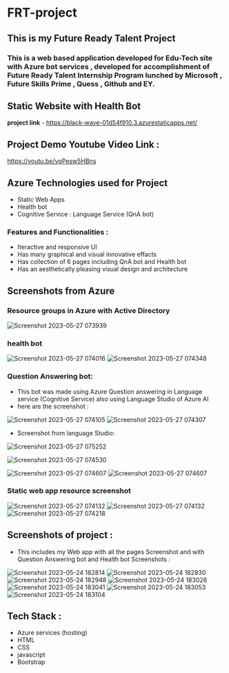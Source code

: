 # FRT-project

## This is my Future Ready Talent Project 

### This is a web based application developed for Edu-Tech site with Azure bot services , developed for accomplishment of Future Ready Talent Internship Program lunched by Microsoft , Future Skills Prime , Quess , Github and EY.

## Static Website with Health Bot
**project link** - 
https://black-wave-01d54f910.3.azurestaticapps.net/


## Project Demo Youtube Video Link : 
https://youtu.be/vqPesw5HBns


## Azure Technologies used for Project 
- Static Web Apps
- Health bot
- Cognitive Service : Language Service (QnA bot)


### Features and Functionalities : 
- Iteractive and responsive UI
- Has many graphical and visual innovative effacts
- Has collection of 6 pages including QnA bot and Health bot
- Has an aesthetically pleasing visual design and architecture

## Screenshots from Azure 
### Resource groups in Azure with Active Directory 
![Screenshot 2023-05-27 073939](https://github.com/kapilali/FRT-project/assets/132588460/6781213e-de5c-4e82-a2ae-f6999e75f805)


### health bot

 ![Screenshot 2023-05-27 074016](https://github.com/kapilali/FRT-project/assets/132588460/575d9505-d6f5-4543-9b6c-153f2bf6849a)
 ![Screenshot 2023-05-27 074348](https://github.com/kapilali/FRT-project/assets/132588460/a4c8baff-8890-4535-82dd-590c3f1618ac)
 
### Question Answering bot:

- This bot was made using Azure Question answering in Language service (Cognitive Service) also using Language Studio of Azure AI
- here are the screenshot : 

 ![Screenshot 2023-05-27 074105](https://github.com/kapilali/FRT-project/assets/132588460/082f75ca-7d48-4f92-8220-978d1c1510b6)
 ![Screenshot 2023-05-27 074307](https://github.com/kapilali/FRT-project/assets/132588460/1ceedbe2-c15f-485c-97b9-54515a311d92)

 
 
- Screenshot from language Studio:

![Screenshot 2023-05-27 075252](https://github.com/kapilali/FRT-project/assets/132588460/9da99701-55da-49d0-8482-97d75dc9a2e9)

![Screenshot 2023-05-27 074530](https://github.com/kapilali/FRT-project/assets/132588460/f7e0516a-9e2d-4318-9af0-f6ec0953022b)

 ![Screenshot 2023-05-27 074607](https://github.com/kapilali/FRT-project/assets/132588460/b389ed71-64af-4108-addc-38e4354cf5e4)
![Screenshot 2023-05-27 074607](https://github.com/kapilali/FRT-project/assets/132588460/a963776d-f63a-4568-b263-48f420ac3901)

###  Static web app resource screenshot

![Screenshot 2023-05-27 074132](https://github.com/kapilali/FRT-project/assets/132588460/28bbe286-b560-4649-b42b-cb1e0092f693)
![Screenshot 2023-05-27 074132](https://github.com/kapilali/FRT-project/assets/132588460/9caacf5a-f453-44bb-a43d-0b8c698a3213)
![Screenshot 2023-05-27 074218](https://github.com/kapilali/FRT-project/assets/132588460/f5ecbe74-f5a5-494c-8739-fa6d7e27f035)




## Screenshots of project :

- This includes my Web app with all the pages Screenshot and with Question Answering bot and Health bot Screenshots :

![Screenshot 2023-05-24 182814](https://github.com/kapilali/FRT-project/assets/132588460/c3fef636-9984-48f6-a85f-e1db40476779)
![Screenshot 2023-05-24 182830](https://github.com/kapilali/FRT-project/assets/132588460/d06ebfd3-65c3-42f0-a5c0-06b6ae1d06e3)
![Screenshot 2023-05-24 182948](https://github.com/kapilali/FRT-project/assets/132588460/cc4891d5-efd7-4fb3-bc11-71efff96bd33)
![Screenshot 2023-05-24 183026](https://github.com/kapilali/FRT-project/assets/132588460/f5bca1c6-2c6e-40b5-8be6-8826a87257d7)
![Screenshot 2023-05-24 183041](https://github.com/kapilali/FRT-project/assets/132588460/38b2be68-038c-4261-b786-e7ab05533647)
![Screenshot 2023-05-24 183053](https://github.com/kapilali/FRT-project/assets/132588460/ae3f7527-6f9b-4eb1-8ab8-c32543d09aeb)
![Screenshot 2023-05-24 183104](https://github.com/kapilali/FRT-project/assets/132588460/8b87f1a8-9686-4baf-bcbc-e7170fa2f88a)


## Tech Stack :
- Azure services (hosting)
- HTML
- CSS
- javascript
- Bootstrap



